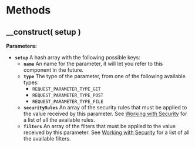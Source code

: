 # Methods

## \_\_construct\( setup \)

**Parameters:**

* **`setup`** A hash array with the following possible keys:
  * **`name`** An name for the parameter, it will let you refer to this component in the future.
  * **`type`** The type of the parameter, from one of the following available types:
    * `REQUEST_PARAMETER_TYPE_GET`
    * `REQUEST_PARAMETER_TYPE_POST`
    * `REQUEST_PARAMETER_TYPE_FILE`
  * **`securityRules`** An array of the security rules that must be applied to the value received by this parameter. See [Working with Security](../../../guide/working-with-security.md) for a list of all the available rules.
  * **`filters`** An array of the filters that must be applied to the value received by this parameter. See [Working with Security](../../../guide/working-with-security.md) for a list of all the available filters.

